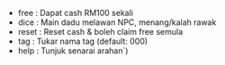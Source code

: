 - free         : Dapat cash RM100 sekali
- dice <bet>   : Main dadu melawan NPC, menang/kalah rawak
- reset        : Reset cash & boleh claim free semula
- tag <nama>   : Tukar nama tag (default: 000)
- help         : Tunjuk senarai arahan`)
